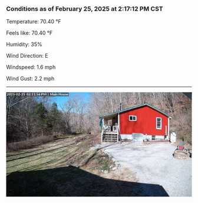 ### Conditions as of February 25, 2025 at 2:17:12 PM CST 

Temperature: 70.40 &deg;F

Feels like: 70.40 &deg;F

Humidity: 35%

Wind Direction: E

Windspeed: 1.6 mph

Wind Gust: 2.2 mph

---

<img src="./images/latest.jpeg"/>

